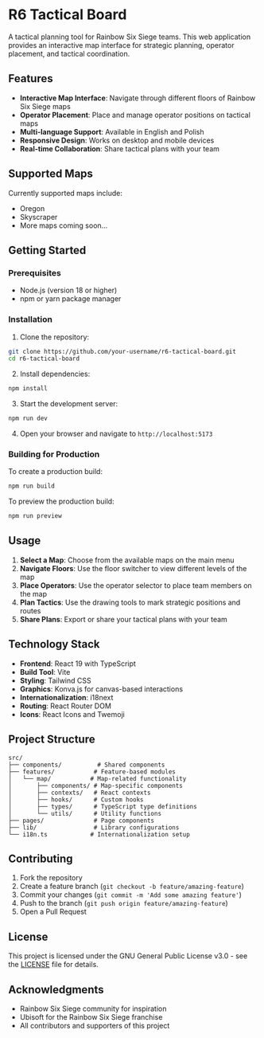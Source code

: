 # R6 Tactical Board

A tactical planning tool for Rainbow Six Siege teams. This web application provides an interactive map interface for strategic planning, operator placement, and tactical coordination.

## Features

- **Interactive Map Interface**: Navigate through different floors of Rainbow Six Siege maps
- **Operator Placement**: Place and manage operator positions on tactical maps
- **Multi-language Support**: Available in English and Polish
- **Responsive Design**: Works on desktop and mobile devices
- **Real-time Collaboration**: Share tactical plans with your team

## Supported Maps

Currently supported maps include:
- Oregon
- Skyscraper
- More maps coming soon...

## Getting Started

### Prerequisites

- Node.js (version 18 or higher)
- npm or yarn package manager

### Installation

1. Clone the repository:
```bash
git clone https://github.com/your-username/r6-tactical-board.git
cd r6-tactical-board
```

2. Install dependencies:
```bash
npm install
```

3. Start the development server:
```bash
npm run dev
```

4. Open your browser and navigate to `http://localhost:5173`

### Building for Production

To create a production build:

```bash
npm run build
```

To preview the production build:

```bash
npm run preview
```

## Usage

1. **Select a Map**: Choose from the available maps on the main menu
2. **Navigate Floors**: Use the floor switcher to view different levels of the map
3. **Place Operators**: Use the operator selector to place team members on the map
4. **Plan Tactics**: Use the drawing tools to mark strategic positions and routes
5. **Share Plans**: Export or share your tactical plans with your team

## Technology Stack

- **Frontend**: React 19 with TypeScript
- **Build Tool**: Vite
- **Styling**: Tailwind CSS
- **Graphics**: Konva.js for canvas-based interactions
- **Internationalization**: i18next
- **Routing**: React Router DOM
- **Icons**: React Icons and Twemoji

## Project Structure

```
src/
├── components/          # Shared components
├── features/           # Feature-based modules
│   └── map/           # Map-related functionality
│       ├── components/ # Map-specific components
│       ├── contexts/   # React contexts
│       ├── hooks/      # Custom hooks
│       ├── types/      # TypeScript type definitions
│       └── utils/      # Utility functions
├── pages/              # Page components
├── lib/                # Library configurations
└── i18n.ts            # Internationalization setup
```

## Contributing

1. Fork the repository
2. Create a feature branch (`git checkout -b feature/amazing-feature`)
3. Commit your changes (`git commit -m 'Add some amazing feature'`)
4. Push to the branch (`git push origin feature/amazing-feature`)
5. Open a Pull Request

## License

This project is licensed under the GNU General Public License v3.0 - see the [LICENSE](LICENSE) file for details.

## Acknowledgments

- Rainbow Six Siege community for inspiration
- Ubisoft for the Rainbow Six Siege franchise
- All contributors and supporters of this project
